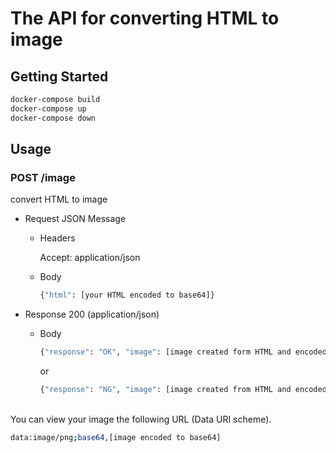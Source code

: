 # The API for converting HTML to image

## Getting Started

```bash  
docker-compose build 
docker-compose up 
docker-compose down 
```

## Usage

### POST /image
convert HTML to image

- Request JSON Message
  
  - Headers
  
    Accept: application/json
  
  - Body

    ```bash
    {"html": [your HTML encoded to base64]}
    ```

- Response 200 (application/json)

  - Body

    ```bash
    {"response": "OK", "image": [image created form HTML and encoded to base64]}
    ```

    or

    ```bash
    {"response": "NG", "image": [image created from HTML and encoded to base64]}
    ```
<br>
You can view your image the following URL (Data URI scheme).

```bash
data:image/png;base64,[image encoded to base64]
```
